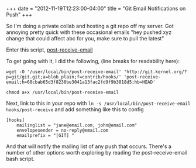 +++
date = "2012-11-19T12:23:00-04:00"
title = "Git Email Notifications on Push"
+++

So I'm doing a private collab and hosting a git repo off my server. Got annoying pretty quick with these occasional emails "hey pushed xyz change that could affect abc for you, make sure to pull the latest"

Enter this script, <a href="http://git.kernel.org/?p=git/git.git;a=blob;f=contrib/hooks/post-receive-email;h=60cbab65d3f8230be3041a13fac2fd9f9b3018d5;hb=HEAD">post-receive-email</a>

To get going with it, I did the following, (line breaks for readability here):

```
wget -O '/user/local/bin/post-receive-email' 'http://git.kernel.org/?p=git/git.git;a=blob_plain;f=contrib/hooks/' 'post-receive-email;h=60cbab65d3f8230be3041a13fac2fd9f9b3018d5;hb=HEAD'

chmod a+x /usr/local/bin/post-receive-email
```

Next, link to this in your repo with `ln -s /usr/local/bin/post-receive-email hooks/post-receive` and add something like this to config

```
[hooks]
    mailinglist = "jane@email.com, john@email.com"
    envelopesender = no-reply@email.com
    emailprefix = "[GIT] "
```

And that will notify the mailing list of any push that occurs. There's a number of other options worth exploring by reading the post-receive-email bash script.
